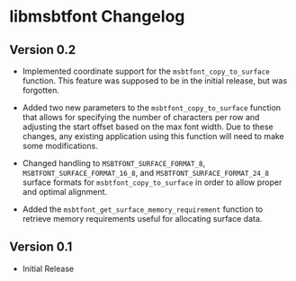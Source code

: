 # libmsbtfont Changelog

## Version 0.2

- Implemented coordinate support for the `msbtfont_copy_to_surface` function.  This feature was supposed to be in the initial release, 
but was forgotten.

- Added two new parameters to the `msbtfont_copy_to_surface` function that allows for specifying the number of characters per row and 
adjusting the start offset based on the max font width.  Due to these changes, any existing application using this function will need
to make some modifications.

- Changed handling to `MSBTFONT_SURFACE_FORMAT_8`, `MSBTFONT_SURFACE_FORMAT_16_8`, and `MSBTFONT_SURFACE_FORMAT_24_8` surface 
formats for `msbtfont_copy_to_surface` in order to allow proper and optimal alignment.

- Added the `msbtfont_get_surface_memory_requirement` function to retrieve memory requirements useful for allocating surface data.

## Version 0.1

- Initial Release
